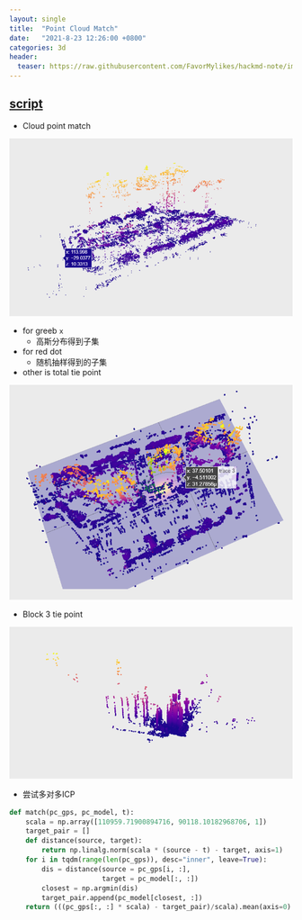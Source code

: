 ```yaml
---
layout: single
title:  "Point Cloud Match"
date:   "2021-8-23 12:26:00 +0800"
categories: 3d
header:
  teaser: https://raw.githubusercontent.com/FavorMylikes/hackmd-note/img/img20210823123247.png
---
```


## [script](http://ucas/jupyter/lab/tree/3d/model/wavefront_obj/analysis.ipynb)

- Cloud point match
<img src="https://raw.githubusercontent.com/FavorMylikes/hackmd-note/img/img20210823123247.png" alt="20210823123247"/>

- for greeb `x`
  - 高斯分布得到子集
- for red dot
  - 随机抽样得到的子集
- other is total tie point

<img src="https://raw.githubusercontent.com/FavorMylikes/hackmd-note/img/img20210823161830.png" alt="20210823161830"/>

- Block 3 tie point

<img src="https://raw.githubusercontent.com/FavorMylikes/hackmd-note/img/img20210823164038.png" alt="20210823164038"/>

- 尝试多对多ICP

```python
def match(pc_gps, pc_model, t):
    scala = np.array([110959.71900894716, 90118.10182968706, 1])
    target_pair = []
    def distance(source, target):
        return np.linalg.norm(scala * (source - t) - target, axis=1)
    for i in tqdm(range(len(pc_gps)), desc="inner", leave=True):
        dis = distance(source = pc_gps[i, :], 
                       target = pc_model[:, :])
        closest = np.argmin(dis)
        target_pair.append(pc_model[closest, :])
    return (((pc_gps[:, :] * scala) - target_pair)/scala).mean(axis=0)
```

